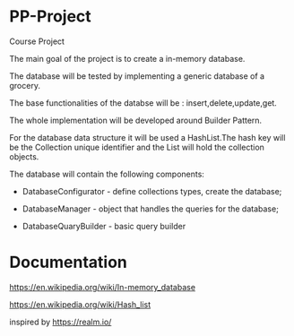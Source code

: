 # PP-Project
Course Project

The main goal of the project is to create a in-memory database.

The database will be tested by implementing a generic database of a grocery.

The base functionalities of the databse will be : insert,delete,update,get.

The whole implementation will be developed around Builder Pattern.

For the database data structure it will be used a HashList.The hash key will be the Collection unique identifier and the List will hold the collection objects.

The database will contain the following components:

- DatabaseConfigurator - define collections types, create the database;

- DatabaseManager - object that handles the queries for the database;

- DatabaseQuaryBuilder - basic query builder

# Documentation

https://en.wikipedia.org/wiki/In-memory_database

https://en.wikipedia.org/wiki/Hash_list

inspired by https://realm.io/
